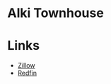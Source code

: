 # Alki Townhouse

# Links
* [Zillow](https://www.zillow.com/homedetails/3019-63rd-Ave-SW-Seattle-WA-98116/96672117_zpid/?view=public)
* [Redfin](https://www.redfin.com/WA/Seattle/3019-63rd-Ave-SW-98116/home/28581271)
